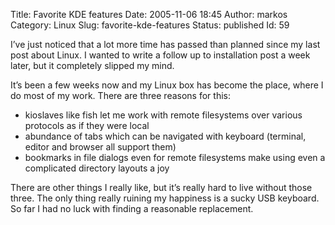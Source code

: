 Title: Favorite KDE features
Date: 2005-11-06 18:45
Author: markos
Category: Linux
Slug: favorite-kde-features
Status: published
Id: 59

<html>
 <body>
  <div>
   <p>
    I’ve just noticed that a lot more time has passed than planned since my last post about Linux. I wanted to write a follow up to installation post a week later, but it completely slipped my mind.
   </p>
   <p>
    It’s been a few weeks now and my Linux box has become the place, where I do most of my work. There are three reasons for this:
   </p>
   <ul>
    <li>
     kioslaves like fish let me work with remote filesystems over various protocols as if they were local
    </li>
    <li>
     abundance of tabs which can be navigated with keyboard (terminal, editor and browser all support them)
    </li>
    <li>
     bookmarks in file dialogs even for remote filesystems make using even a complicated directory layouts a joy
    </li>
   </ul>
   <p>
    There are other things I really like, but it’s really hard to live without those three. The only thing really ruining my happiness is a sucky USB keyboard. So far I had no luck with finding a reasonable replacement.
   </p>
  </div>
 </body>
</html>